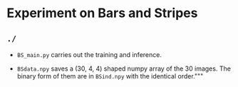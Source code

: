 # Experiment on Bars and Stripes

## `./`

* `BS_main.py` carries out the training and inference.

* `BSdata.npy` saves a (30, 4, 4) shaped numpy array of the 30 images. The binary form of them are in `BSind.npy` with the identical order."""
